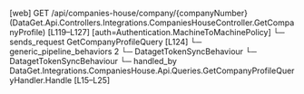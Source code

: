 [web] GET /api/companies-house/company/{companyNumber}  (DataGet.Api.Controllers.Integrations.CompaniesHouseController.GetCompanyProfile)  [L119–L127] [auth=Authentication.MachineToMachinePolicy]
  └─ sends_request GetCompanyProfileQuery [L124]
    └─ generic_pipeline_behaviors 2
      └─ DatagetTokenSyncBehaviour
      └─ DatagetTokenSyncBehaviour
    └─ handled_by DataGet.Integrations.CompaniesHouse.Api.Queries.GetCompanyProfileQueryHandler.Handle [L15–L25]

